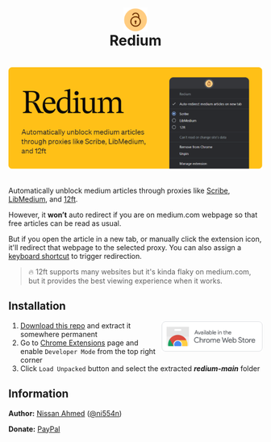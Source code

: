 <h1 align="center"><img src="assets/icon128.png" width="48px" style="vertical-align: bottom;" ><br />Redium</h1>

<br />
<div align="center"><img src=".docs/marquee.png" width="600px" /></div>
<br />

Automatically unblock medium articles through proxies like [Scribe](https://scribe.rip), [LibMedium](https://libmedium.batsense.net), and [12ft](https://12ft.io).

However, it **won’t** auto redirect if you are on medium.com webpage so that free articles can be read as usual.

But if you open the article in a new tab, or manually click the extension icon, it'll redirect that webpage to the selected proxy. You can also assign a [keyboard shortcut](chrome://extensions/shortcuts) to trigger redirection.

> 🔥 12ft supports many websites but it's kinda flaky on medium.com, but it provides the best viewing experience when it works.

## Installation

<a href="https://chrome.google.com/webstore/detail/aapiedkipcbeplicbbicchmdmpinhjdl"><img src=".docs/chrome-web-store-badge.png" width="200px" align="right" /></a>

1. [Download this repo](https://github.com/ni554n/redium/archive/refs/heads/main.zip) and extract it somewhere permanent
2. Go to [Chrome Extensions](chrome://extensions/) page and enable `Developer Mode` from the top right corner
3. Click `Load Unpacked` button and select the extracted **_redium-main_** folder

## Information

**Author:** [Nissan Ahmed](https://anissan.com) ([@ni554n](https://twitter.com/ni554n))

**Donate:** [PayPal](https://paypal.me/ni554n)
